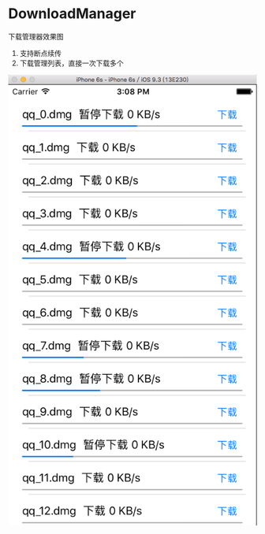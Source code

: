 # DownloadManager
下载管理器效果图
 1. 支持断点续传
 2. 下载管理列表，直接一次下载多个

![image](https://github.com/LeeYZ/DownloadManager/blob/master/%E7%AE%80%E5%8D%95%E4%B8%8B%E8%BD%BD%E7%AE%A1%E7%90%86%E5%99%A8.png)
